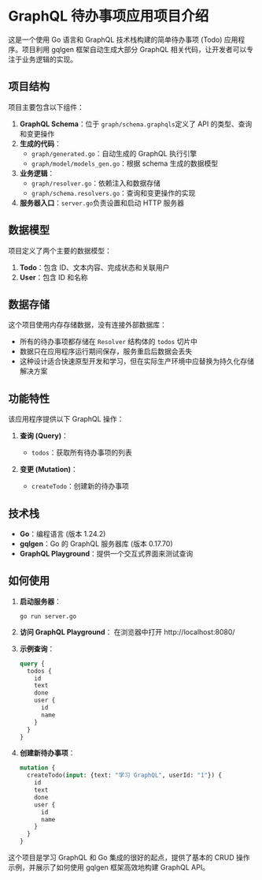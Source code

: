 # GraphQL 待办事项应用项目介绍

这是一个使用 Go 语言和 GraphQL 技术栈构建的简单待办事项 (Todo) 应用程序。项目利用 gqlgen 框架自动生成大部分 GraphQL 相关代码，让开发者可以专注于业务逻辑的实现。

## 项目结构

项目主要包含以下组件：

1. **GraphQL Schema**：位于 `graph/schema.graphqls`定义了 API 的类型、查询和变更操作
2. **生成的代码**：
   - `graph/generated.go`：自动生成的 GraphQL 执行引擎
   - `graph/model/models_gen.go`：根据 schema 生成的数据模型
3. **业务逻辑**：
   - `graph/resolver.go`：依赖注入和数据存储
   - `graph/schema.resolvers.go`：查询和变更操作的实现
4. **服务器入口**：`server.go`负责设置和启动 HTTP 服务器

## 数据模型


项目定义了两个主要的数据模型：


1. **Todo**：包含 ID、文本内容、完成状态和关联用户
2. **User**：包含 ID 和名称

## 数据存储

这个项目使用内存存储数据，没有连接外部数据库：

- 所有的待办事项都存储在 `Resolver` 结构体的 `todos` 切片中
- 数据只在应用程序运行期间保存，服务重启后数据会丢失
- 这种设计适合快速原型开发和学习，但在实际生产环境中应替换为持久化存储解决方案

## 功能特性

该应用程序提供以下 GraphQL 操作：

1. **查询 (Query)**：
   - `todos`：获取所有待办事项的列表

2. **变更 (Mutation)**：
   - `createTodo`：创建新的待办事项

## 技术栈

- **Go**：编程语言 (版本 1.24.2)
- **gqlgen**：Go 的 GraphQL 服务器库 (版本 0.17.70)
- **GraphQL Playground**：提供一个交互式界面来测试查询

## 如何使用

1. **启动服务器**：
   ```
   go run server.go
   ```

2. **访问 GraphQL Playground**：
   在浏览器中打开 http://localhost:8080/

3. **示例查询**：
   ```graphql
   query {
     todos {
       id
       text
       done
       user {
         id
         name
       }
     }
   }
   ```

4. **创建新待办事项**：
   ```graphql
   mutation {
     createTodo(input: {text: "学习 GraphQL", userId: "1"}) {
       id
       text
       done
       user {
         id
         name
       }
     }
   }
   ```

这个项目是学习 GraphQL 和 Go 集成的很好的起点，提供了基本的 CRUD 操作示例，并展示了如何使用 gqlgen 框架高效地构建 GraphQL API。 
